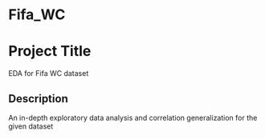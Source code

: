 # Fifa_WC

# Project Title
EDA for Fifa WC dataset

## Description

An in-depth exploratory data analysis and correlation generalization for the given dataset

